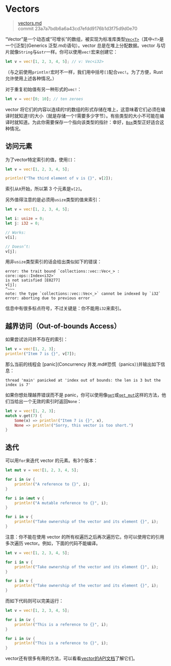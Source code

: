 # Vectors

> [vectors.md](https://github.com/rust-lang/book/blob/master/first-edition/src/vectors.md)
> <br>
> commit 23a7a7bdb6a6a43cd7efdd9176b1d3f75d9d0e70

“Vector”是一个动态或“可增长”的数组，被实现为标准库类型[`Vec<T>`](http://doc.rust-lang.org/std/vec/)（其中`<T>`是一个[泛型](Generics 泛型.md)语句）。vector 总是在堆上分配数据。vector 与切片就像`String`与`&str`一样。你可以使用`vec!`宏来创建它：

```rust
let v = vec![1, 2, 3, 4, 5]; // v: Vec<i32>
```

（与之前使用`println!`宏时不一样，我们用中括号`[]`配合`vec!`。为了方便，Rust 允许使用上述各种情况。）

对于重复初始值有另一种形式的`vec!`：

```rust
let v = vec![0; 10]; // ten zeroes
```

vector 将它们的内容以连续的`T`的数组的形式存储在堆上，这意味着它们必须在编译时就知道`T`的大小（就是存储一个`T`需要多少字节）。有些类型的大小不可能在编译时就知道。为此你需要保存一个指向该类型的指针：幸好，[`Box`](https://doc.rust-lang.org/std/boxed/)类型正好适合这种情况。

## 访问元素

为了vector特定索引的值，使用`[]`：

```rust
let v = vec![1, 2, 3, 4, 5];

println!("The third element of v is {}", v[2]);
```

索引从`0`开始，所以第 3 个元素是`v[2]`。

另外值得注意的是必须用`usize`类型的值来索引：

```rust
let v = vec![1, 2, 3, 4, 5];

let i: usize = 0;
let j: i32 = 0;

// Works:
v[i];

// Doesn’t:
v[j];
```

用非`usize`类型索引的话会给出类似如下的错误：

```text
error: the trait bound `collections::vec::Vec<_> : core::ops::Index<i32>`
is not satisfied [E0277]
v[j];
^~~~
note: the type `collections::vec::Vec<_>` cannot be indexed by `i32`
error: aborting due to previous error
```

信息中有很多标点符号，不过关键是：你不能用`i32`来索引。

## 越界访问（Out-of-bounds Access）

如果尝试访问并不存在的索引：

```rust
let v = vec![1, 2, 3];
println!("Item 7 is {}", v[7]);
```

那么当前的线程会 [panic](Concurrency 并发.md#恐慌（panics）)并输出如下信息：

```text
thread 'main' panicked at 'index out of bounds: the len is 3 but the index is 7'
```

如果你想处理越界错误而不是 panic，你可以使用像[`get`](http://doc.rust-lang.org/std/vec/struct.Vec.html#method.get)或[`get_mut`](http://doc.rust-lang.org/std/vec/struct.Vec.html#method.get)这样的方法，他们当给出一个无效的索引时返回`None`：

```rust
let v = vec![1, 2, 3];
match v.get(7) {
    Some(x) => println!("Item 7 is {}", x),
    None => println!("Sorry, this vector is too short.")
}
```

## 迭代

可以用`for`来迭代 vector 的元素。有3个版本：

```rust
let mut v = vec![1, 2, 3, 4, 5];

for i in &v {
    println!("A reference to {}", i);
}

for i in &mut v {
    println!("A mutable reference to {}", i);
}

for i in v {
    println!("Take ownership of the vector and its element {}", i);
}
```

注意：你不能在使用 vector 的所有权遍历之后再次遍历它。你可以使用它的引用多次遍历 vector。例如，下面的代码不能编译。

```rust
let v = vec![1, 2, 3, 4, 5];

for i in v {
    println!("Take ownership of the vector and its element {}", i);
}

for i in v {
    println!("Take ownership of the vector and its element {}", i);
}
```

而如下代码则可以完美运行：

```rust
let v = vec![1, 2, 3, 4, 5];

for i in &v {
    println!("This is a reference to {}", i);
}

for i in &v {
    println!("This is a reference to {}", i);
}
```

vector还有很多有用的方法，可以看看[vector的API文档](http://doc.rust-lang.org/nightly/std/vec/)了解它们。
